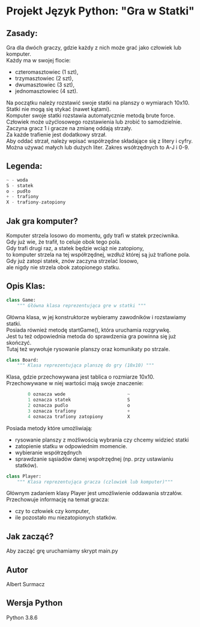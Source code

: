 # Projekt Język Python: "Gra w Statki"

## Zasady:

Gra dla dwóch graczy, gdzie każdy z nich może grać jako człowiek lub komputer.<br />
Każdy ma w swojej flocie:
 - czteromasztowiec (1 szt),<br />
 - trzymasztowiec  (2 szt),<br />
 - dwumasztowiec (3 szt), <br />
 - jednomasztowiec (4 szt).<br />

Na początku należy rozstawić swoje statki na planszy o wymiarach 10x10.<br />
Statki nie mogą się stykać (nawet kątami).<br />
Komputer swoje statki rozstawia automatycznie metodą brute force.<br />
Człowiek może użyćlosowego rozstawienia lub zrobić to samodzielnie.<br />
Zaczyna gracz 1 i gracze na zmianę oddają strzały.<br />
Za każde trafienie jest dodatkowy strzał.<br />
Aby oddać strzał, należy wpisać współrzędne składające się z litery i cyfry.<br />
Można używać małych lub dużych liter. Zakres wsółrzędnych to A-J i 0-9. 

## Legenda:
~~~~python
~ - woda
S - statek
o - pudło
+ - trafiony
X - trafiony-zatopiony
~~~~

## Jak gra komputer?

Komputer strzela losowo do momentu, gdy trafi w statek przeciwnika. <br />
Gdy już wie, że trafił, to celuje obok tego pola. <br />
Gdy trafi drugi raz, a statek będzie wciąż nie zatopiony,<br />
to komputer strzela na tej współrzędnej, wzdłuż której są już trafione pola. <br />
Gdy już zatopi statek, znów zaczyna strzelać losowo, <br />
ale nigdy nie strzela obok zatopionego statku.




## Opis Klas:

~~~python
class Game:
    """ Główna klasa reprezentująca gre w statki """
~~~
Główna klasa, w jej konstruktorze wybieramy zawodników i rozstawiamy statki.<br />
Posiada również metodę startGame(), która uruchamia rozgrywkę. <br />
Jest tu też odpowiednia metoda do sprawdzenia gra powinna się już skończyć. <br />
Tutaj też wywołuje rysowanie planszy oraz komunikaty po strzale. 









~~~python
class Board:
    """ Klasa reprezentująca planszę do gry (10x10) """
~~~
Klasa, gdzie przechowywana jest tablica o rozmiarze 10x10. <br />
Przechowywane w niej wartości mają swoje znaczenie:
```python
        0 oznacza wode                       ~
        1 oznacza statek                     S
        2 oznacza pudlo                      o
        3 oznacza trafiony                   +
        4 oznacza trafiony zatopiony         X
```
Posiada metody które umożliwiają: <br />
- rysowanie planszy z możliwością wybrania czy chcemy widzieć statki<br />
- zatopienie statku w odpowiednim momencie. <br />
- wybieranie współrzędnych<br />
- sprawdzanie sąsiadów danej wspołrzędnej (np. przy ustawianiu statków).

~~~python
class Player:
    """ Klasa reprezentująca gracza (czlowiek lub komputer)"""
~~~
Głównym zadaniem klasy Player jest umożliwienie oddawania strzałów. <br />
Przechowuje informację na temat gracza:<br />
- czy to człowiek czy komputer,
- ile pozostało mu niezatopionych statków.

## Jak zacząć?
Aby zacząć grę uruchamiamy skrypt main.py

## Autor
Albert Surmacz

## Wersja Python
Python 3.8.6

